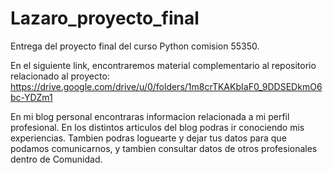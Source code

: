 # Lazaro_proyecto_final
Entrega del proyecto final del curso Python comision 55350.

En el siguiente link, encontraremos material complementario al repositorio relacionado al proyecto:
https://drive.google.com/drive/u/0/folders/1m8crTKAKbIaF0_9DDSEDkmO6bc-YDZm1

En mi blog personal encontraras informacion relacionada a mi perfil profesional. En los distintos articulos del blog podras ir conociendo mis experiencias. Tambien podras loguearte y dejar tus datos para que podamos comunicarnos, y tambien consultar datos de otros profesionales dentro de Comunidad.

